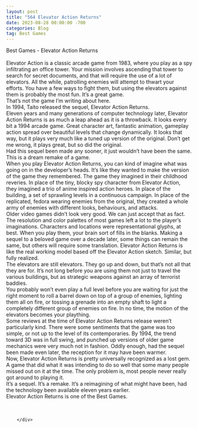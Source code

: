 ```yaml
---
layout: post
title: "564 Elevator Action Returns"
date: 2023-08-28 00:00:00 -700
categories: Blog
tag: Best Games
---
```


<div class="blog-content">
				<div class="paragraph"><span><span>Best Games - Elevator Action Returns</span></span><br><br><span><span>Elevator Action is a classic arcade game from 1983, where you play as a spy infiltrating an office tower. Your mission involves ascending that tower to search for secret documents, and that will require the use of a lot of elevators. All the while, patrolling enemies will attempt to thwart your efforts. You have a few ways to fight them, but using the elevators against them is probably the most fun. It&rsquo;s a great game.</span></span><br><span><span>That&rsquo;s not the game I&rsquo;m writing about here.</span></span><br><span><span>In 1994, Taito released the sequel, Elevator Action Returns.</span></span><br><span><span>Eleven years and many generations of computer technology later, Elevator Action Returns is as much a leap ahead as it is a throwback. It looks every bit a 1994 arcade game. Great character art, fantastic animation, gameplay action spread over beautiful levels that change dynamically. It looks that way, but it plays very much like a tuned up version of the original. Don&rsquo;t get me wrong, it plays great, but so did the original.</span></span><br><span><span>Had this sequel been made any sooner, it just wouldn&rsquo;t have been the same. This is a dream remake of a game.</span></span><br><span><span>When you play Elevator Action Returns, you can kind of imagine what was going on in the developer&rsquo;s heads. It&rsquo;s like they wanted to make the version of the game they remembered. The game they imagined in their childhood reveries. In place of the tiny, blocky spy character from Elevator Action, they imagined a trio of anime inspired action heroes. In place of the building, a set of sprawling levels in a continuous campaign. In place of the replicated, fedora wearing enemies from the original, they created a whole army of enemies with different looks, behaviours, and attacks.</span></span><br><span><span>Older video games didn&rsquo;t look very good. We can just accept that as fact. The resolution and color palettes of most games left a lot to the player&rsquo;s imaginations. Characters and locations were representational glyphs, at best. When you play them, your brain sort of fills in the blanks. Making a sequel to a beloved game over a decade later, some things can remain the same, but others will require some translation. Elevator Action Returns is like the real working model based off the Elevator Action sketch. Similar, but fully realized.</span></span><br><span><span>The elevators are still elevators. They go up and down, but that&rsquo;s not all that they are for. It&rsquo;s not long before you are using them not just to travel the various buildings, but as strategic weapons against an array of terrorist baddies.</span></span><br><span><span>You probably won&rsquo;t even play a full level before you are waiting for just the right moment to roll a barrel down on top of a group of enemies, lighting them all on fire, or tossing a grenade into an empty shaft to light a completely different group of enemies on fire. In no time, the motion of the elevators becomes your plaything.</span></span><br><span><span>Some reviews at the time of Elevator Action Returns release weren&rsquo;t particularly kind. There were some sentiments that the game was too simple, or not up to the level of its contemporaries. By 1994, the trend toward 3D was in full swing, and punched up versions of older game mechanics were very much not in fashion. Oddly enough, had the sequel been made even later, the reception for it may have been warmer.</span></span><br><span><span>Now, Elevator Action Returns is pretty universally recognized as a lost gem. A game that did what it was intending to do so well that some many people missed out on it at the time. The only problem is, most people never really got around to playing it.&nbsp;</span></span><br><span><span>It&rsquo;s a sequel. It&rsquo;s a remake. It&rsquo;s a reimagining of what might have been, had the technology been available eleven years earlier.</span></span><br><span><span>Elevator Action Returns is one of the Best Games.</span></span><br><br>&#8203;</div>

		</div>
        